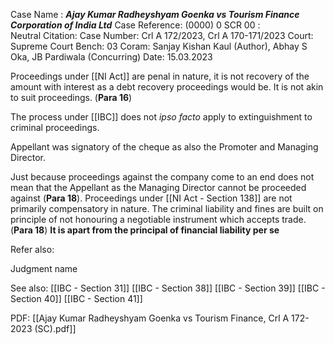 Case Name : ***Ajay Kumar Radheyshyam Goenka vs Tourism Finance Corporation of India Ltd***
Case Reference: (0000) 0 SCR 00 :  
Neutral Citation:
Case Number: Crl A 172/2023, Crl A 170-171/2023
Court: Supreme Court
Bench: 03 
Coram: Sanjay Kishan Kaul (Author), Abhay S Oka, JB Pardiwala (Concurring)
Date: 15.03.2023

Proceedings under [[NI Act]] are penal in nature, it is not recovery of the amount with interest as a debt recovery proceedings would be. It is not akin to suit proceedings. (**Para 16**)

The process under [[IBC]] does not *ipso facto* apply to extinguishment to criminal proceedings.

Appellant was signatory of the cheque as also the Promoter and Managing Director.

Just because proceedings against the company come to an end does not mean that the Appellant as the Managing Director cannot be proceeded against (**Para 18**). Proceedings under [[NI Act - Section 138]] are not primarily compensatory in nature.
The criminal liability and fines are built on principle of not honouring a negotiable instrument which accepts trade. (**Para 18**)
	**It is apart from the principal of financial liability per se**

Refer also:

Judgment name

See also:
[[IBC - Section 31]]
[[IBC - Section 38]]
[[IBC - Section 39]]
[[IBC - Section 40]]
[[IBC - Section 41]]


PDF:
[[Ajay Kumar Radheyshyam Goenka vs Tourism Finance, Crl A 172-2023 (SC).pdf]]